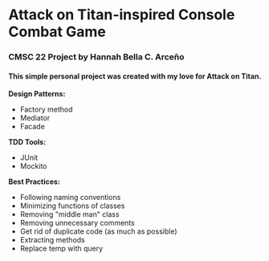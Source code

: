# Attack on Titan-inspired Console Combat Game
### CMSC 22 Project by Hannah Bella C. Arceño
#### This simple personal project was created with my love for Attack on Titan.

__Design Patterns:__
* Factory method
* Mediator
* Facade

__TDD Tools:__
* JUnit
* Mockito
	
__Best Practices:__
* Following naming conventions
* Minimizing functions of classes
* Removing "middle man" class
* Removing unnecessary comments
* Get rid of duplicate code (as much as possible)
* Extracting methods
* Replace temp with query
